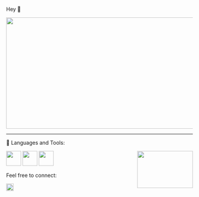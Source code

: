 Hey 👋

<img src="https://user-images.githubusercontent.com/67998630/132937630-56a77dde-dc14-46e6-8648-d1c534edf878.gif" width="1000" height="300">


---------------------------------------------------------------------







🔨 Languages and Tools:


[<img src="https://user-images.githubusercontent.com/67998630/132938402-3cf935dd-b0dc-44dc-bbbc-ae635c6d9532.png" width="40" height="40">](https://www.python.org)   [<img src="https://user-images.githubusercontent.com/67998630/132938398-f6bc1704-18dc-4528-88b5-464a3dbb02f7.jpg" width="40" height="40">](https://www.java.com/en/) [<img src="https://user-images.githubusercontent.com/67998630/132938397-4f32afe2-0394-4119-8cbd-a4d55befc408.png" width="40" height="40">](https://nodejs.org/en/) <img align="right" width="150" height="100" src="https://user-images.githubusercontent.com/67998630/132938609-a74ced3c-1b2d-4323-aa82-5944148667ec.gif">



Feel free to connect:

[<img src="https://user-images.githubusercontent.com/67998630/132637299-6efaf5c7-72fc-40a4-8f24-4fad4b1d61aa.png" width="20" height="20">](https://www.linkedin.com/in/sridhar-d-69ba63203/)








